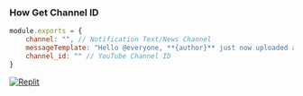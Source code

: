 ### How Get Channel ID

```js
module.exports = {
    channel: "", // Notification Text/News Channel
    messageTemplate: "Hello @everyone, **{author}** just now uploaded a video **{title}**!\n{url}", // Notification Message
    channel_id: "" // YouTube Channel ID
}
```

<a href='https://replit.com/github/ArbawiStudio/YouTubeNotification' target="_blank"><img alt='Replit' src='https://img.shields.io/badge/Replit-100000?style=for-the-badge&logo=Replit&logoColor=000000&labelColor=FFFFFF&color=FFFFFF'/></a>
